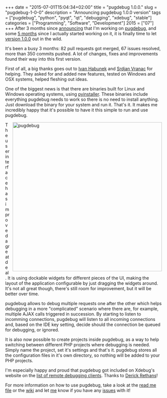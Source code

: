 +++
date = "2015-07-01T15:04:34+02:00"
title = "pugdebug 1.0.0."
slug = "pugdebug-1-0-0"
description = "Announcing pugdebug 1.0.0 version"
tags = ["pugdebug", "python", "pyqt", "qt", "debugging", "xdebug", "stable"]
categories = ["Programming", "Software", "Development"]
2015 = ["07"]
+++
After 3 months since <a href="http://robertbasic.com/blog/introducing-pugdebug">announcing</a>  that I'm working on <a href="https://github.com/robertbasic/pugdebug">pugdebug</a>, and some <a href="https://github.com/robertbasic/pugdebug/commit/9ea2b01ea439068bbecfbaa9a248d94936f2b6fa">5 months</a>  since I actually started working on it, it is finally time to let <a href="https://github.com/robertbasic/pugdebug/releases/tag/v1.0.0">version 1.0.0</a>  out in the wild.

It's been a busy 3 months: 82 pull requests got merged, 67 issues resolved, more than 350 commits pushed. A lot of changes, fixes and improvements found their way into this first version.

First of all, a big thanks goes out to <a href="https://twitter.com/ihabunek">Ivan Habunek</a>  and <a href="https://twitter.com/vranac">Srdjan Vranac</a>  for helping. They asked for and added new features, tested on Windows and OSX systems, helped fleshing out ideas.

One of the biggest news is that there are binaries built for Linux and Windows operating systems, using <a href="https://github.com/pyinstaller/pyinstaller">pyinstaller</a>. These binaries include everything pugdebug needs to work so there is no need to install anything. Just download the binary for your system and run it. That's it. It makes me incredibly happy that it's possible to have it this simple to run and use pugdebug.

<img src="/img/posts/pugdebug100.png" unselectable="on" style="cursor: default; float: right; margin: 0px 0px 10px 10px;" alt="pugdebug" width="480">

The user interface has improved a great deal. It is using dockable widgets for different pieces of the UI, making the layout of the application configurable by just dragging the widgets around. It's not all great though, there's still room for improvement, but it will be better over time.

pugdebug allows to debug multiple requests one after the other which helps debugging in a more "complicated" scenario where there are, for example, multiple AJAX calls triggered in succession. By starting to listen to incomming connections, pugdebug will listen to all incoming connections and, based on the IDE key setting, decide should the connection be queued for debugging, or ignored.

It is also now possible to create projects inside pugdebug, as a way to help switching between different PHP projects where debugging is needed. Simply name the project, set it's settings and that's it. pugdebug stores all the configuration files in it's own directory, so nothing will be added to your PHP projects.

I'm especially happy and proud that pugdebug got included on Xdebug's website on the <a href="http://xdebug.org/docs/remote#clients">list of remote debugging clients</a>. Thanks to <a href="https://twitter.com/derickr">Derick Rethans</a>!

For more information on how to use pugdebug, take a look at the <a href="https://github.com/robertbasic/pugdebug/blob/master/README.md">read me file</a>  or the <a href="https://github.com/robertbasic/pugdebug/wiki">wiki</a> and let <a href="https://twitter.com/robertbasic">me</a>  know if you have any <a href="https://github.com/robertbasic/pugdebug/issues">issues</a>  with it!
